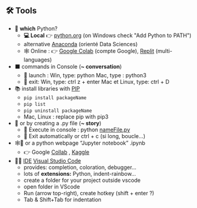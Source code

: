 
## 🛠️ Tools

- 🐍 **which** Python? 
	- **💻 Local** 👉 [python.org](http://python.org/) (on Windows check "Add Python to PATH")
	- alternative [Anaconda](https://www.anaconda.com/) (orienté Data Sciences)
	- 🕸️ Online : 👉 [Google Colab](https://colab.research.google.com/) (compte Google), [Replit](https://replit.com/) (multi-languages)
- ⬛ commands in Console (**~ conversation**)
	- 🚀 launch : Win, type: python Mac, type : python3
	- 🚪 exit: Win, type: ctrl z + enter Mac et Linux, type: ctrl + D
- 📚 install libraries with [PIP](https://pypi.org/)
	- `pip install packageName`
	- `pip list`
	- `pip uninstall packageName`
	- Mac, Linux : replace pip with pip3
- 📃 or by creating a .py file (**~ story**)
	- 🚀 Execute in console : python [nameFile.py](http://namefile.py/)
	- 🚪 Exit automatically or ctrl + c (si long, boucle…)
- 🕸️🐍 or a python webpage “Jupyter notebook” .ipynb
	- 👉 Google [Collab](https://colab.research.google.com/) , [Kaggle](https://www.kaggle.com/) 
- 👩‍💻 [IDE](https://en.wikipedia.org/wiki/Integrated_development_environment) [Visual Studio Code](https://code.visualstudio.com/)
	- provides: completion, coloration, debugger...
	- lots of **extensions:** Python, indent-rainbow…
	- create a folder for your project outside vscode
	- open folder in VScode
	- Run (arrow top-right), create hotkey (shift + enter ?)
	- Tab & Shift+Tab for indentation

